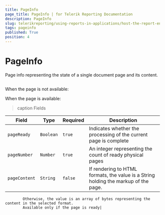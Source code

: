 ```yaml
---
title: PageInfo
page_title: PageInfo | for Telerik Reporting Documentation
description: PageInfo
slug: telerikreporting/using-reports-in-applications/host-the-report-engine-remotely/telerik-reporting-rest-services/rest-api-reference/json-entities/pageinfo
tags: pageinfo
published: True
position: 4
---
```


# PageInfo



Page info representing the state of a single document page and its content.
      

## 

When the page is not available:





When the page is  available:






>caption Fields

| Field | Type | Required | Description |
| ------ | ------ | ------ | ------ |
|`pageReady`|`Boolean`|`true`|Indicates whether the processing of the current page is complete|
|`pageNumber`|`Number`|`true`|An integer representing the count of ready physical pages|
|`pageContent`|`String`|`false`|If rendering to HTML formats, the value is a String holding the markup of the page. 
            Otherwise, the value is an array of bytes representing the content in the selected format. 
            Available only if the page is ready|



